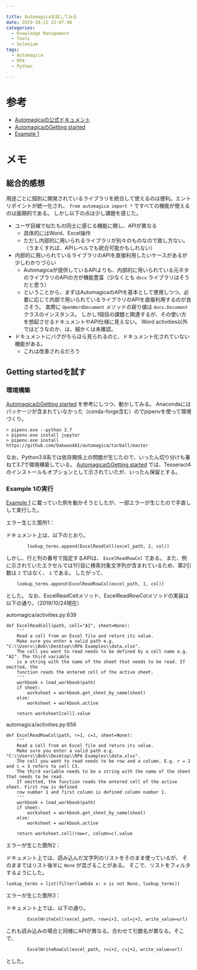```yaml
---

title: Automagicaを試してみる
date: 2019-10-22 22:07:48
categories:
  - Knowledge Management
  - Tools
  - Selenium
tags:
  - Automagica
  - RPA
  - Python

---
```


# 参考

* [Automagicaの公式ドキュメント]
* [AutomagicaのGetting started]
* [Example 1]

[Automagicaの公式ドキュメント]: https://automagica.readthedocs.io/
[AutomagicaのGetting started]: https://automagica.readthedocs.io/#getting-started
[Example 1]: https://automagica.readthedocs.io/#example-1


# メモ

## 総合的感想

用途ごとに個別に開発されているライブラリを統合して使えるのは便利。エントリポイントが統一化され、 `from automagica import *` ですべての機能が使えるのは画期的である。
しかし以下の点は少し課題を感じた。

* ユーザ目線で似たもの同士に感じる機能に関し、APIが異なる
  * 具体的にはWord、Excel操作
  * ただし内部的に用いられるライブラリが別々のものなので致し方ない。（うまくすれば、APIレベルでも統合可能かもしれない）
* 内部的に用いられているライブラリのAPIを直接利用したいケースがあるが少しわかりづらい
  * Automagicaが提供しているAPIよりも、内部的に用いられている元ネタのライブラリのAPIの方が機能豊富（少なくとも `docx` ライブラリはそうだと思う）
  * ということから、まずはAutomagicaのAPIを基本として使用しつつ、必要に応じて内部で用いられているライブラリのAPIを直接利用するのが良さそう。
    実際に `OpenWordDocument` メソッドの戻り値は `docx.Document` クラスのインスタンス。
    しかし1個目の課題と関連するが、その使い方を想起させるドキュメントやAPI仕様に見えない。
    Word activities以外ではどうなのか、は、細かくは未確認。
* ドキュメントにバグがちらほら見られるのと、ドキュメント化されていない機能がある。
  * これは改善されるだろう

## Getting startedを試す

### 環境構築

[AutomagicaのGetting started] を参考にしつつ、動かしてみる。
Anacondaにはパッケージが含まれていなかった（conda-forge含む）のでpipenvを使って環境づくり。

```
> pipenv.exe --python 3.7
> pipenv.exe install jupyter
> pipenv.exe install https://github.com/OakwoodAI/automagica/tarball/master
```

なお、Python3.8系では依存関係上の問題が生じたので、いったん切り分けも兼ねて3.7で環境構築している。
[AutomagicaのGetting started] では、Tesseract4のインストールもオプションとして示されていたが、いったん保留とする。

### Example 1の実行

[Example 1] に載っていた例を動かそうとしたが、一部エラーが生じたので手直しして実行した。

エラー生じた箇所1：

ドキュメント上は、以下のとおり。
```
        lookup_terms.append(ExcelReadCell(excel_path, 2, col))
```

しかし、行と列の番号で指定するAPIは、 `ExcelReadRowCol` である。
また、例に示されていたエクセルでは1行目に検索対象文字列が含まれているため、第2引数は `2` ではなく、 `1` である。
したがって、

```
    lookup_terms.append(ExcelReadRowCol(excel_path, 1, col))
```

とした。
なお、ExcelReadCellメソッド、ExcelReadRowColメソッドの実装は以下の通り。（2019/10/24現在）

automagica/activities.py:639
```
def ExcelReadCell(path, cell="A1", sheet=None):
    '''
    Read a cell from an Excel file and return its value.
    Make sure you enter a valid path e.g. "C:\\Users\\Bob\\Desktop\\RPA Examples\\data.xlsx".
    The cell you want to read needs to be defined by a cell name e.g. "A2". The third variable 
    is a string with the name of the sheet that needs to be read. If omitted, the 
    function reads the entered cell of the active sheet.
    '''
    workbook = load_workbook(path)
    if sheet:
        worksheet = workbook.get_sheet_by_name(sheet)
    else:
        worksheet = workbook.active

    return worksheet[cell].value
```

automagica/activities.py:656
```
def ExcelReadRowCol(path, r=1, c=1, sheet=None):
    '''
    Read a Cell from an Excel file and return its value.
    Make sure you enter a valid path e.g. "C:\\Users\\Bob\\Desktop\\RPA Examples\\data.xlsx".
    The cell you want to read needs to be row and a column. E.g. r = 2 and c = 3 refers to cell C3. 
    The third variable needs to be a string with the name of the sheet that needs to be read. 
    If omitted, the function reads the entered cell of the active sheet. First row is defined 
    row number 1 and first column is defined column number 1.
    '''
    workbook = load_workbook(path)
    if sheet:
        worksheet = workbook.get_sheet_by_name(sheet)
    else:
        worksheet = workbook.active

    return worksheet.cell(row=r, column=c).value
```

エラーが生じた箇所2：

ドキュメント上では、読み込んだ文字列のリストをそのまま使っているが、
そのままではリスト後半に `None` が混ざることがある。
そこで、リストをフィルタするようにした。

```
lookup_terms = list(filter(lambda x: x is not None, lookup_terms))
```

エラーが生じた箇所3：

ドキュメント上では、以下の通り。

```
        ExcelWriteCell(excel_path, row=i+2, col=j+2, write_value=url)
```

これも読み込みの場合と同様にAPIが異なる。合わせて引数名が異なる。そこで、

```
        ExcelWriteRowCol(excel_path, r=i+2, c=j+2, write_value=url)
```

とした。

<!-- vim: set tw=0 ts=4 sw=4: -->
